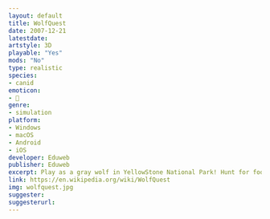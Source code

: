 ```yaml
---
layout: default
title: WolfQuest
date: 2007-12-21
latestdate: 
artstyle: 3D
playable: "Yes"
mods: "No"
type: realistic
species: 
- canid
emoticon:
- 🐺
genre: 
- simulation
platform:
- Windows
- macOS
- Android
- iOS
developer: Eduweb
publisher: Eduweb
excerpt: Play as a gray wolf in YellowStone National Park! Hunt for food, find a mate, raise puppies, and more in singleplayer. Play with others in online multiplayer.
link: https://en.wikipedia.org/wiki/WolfQuest
img: wolfquest.jpg
suggester: 
suggesterurl: 
---
```



